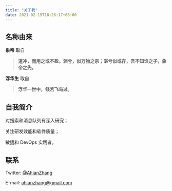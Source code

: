 ```yaml
---
title: "关于我"
date: 2021-02-15T18:26:17+08:00
---
```




## 名称由来

**象帝** 取自

> **道冲，而用之或不盈。渊兮，似万物之宗；湛兮似或存，吾不知谁之子，象帝之先。**

**浮华生** 取自

> **浮华一世中，倏若飞鸟过。**

## 自我简介

对搜索和消息队列有深入研究；

关注研发效能和软件质量；

敏捷和 DevOps 实践者。

## 联系

Twitter: [@AhianZhang](https://twitter.com/AhianZhang)

E-mail: [ahianzhang@gmail.com](mailto:ahianzhang@gmail.com)